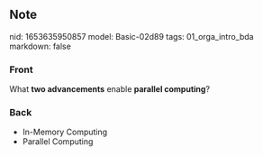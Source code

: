 ## Note
nid: 1653635950857
model: Basic-02d89
tags: 01_orga_intro_bda
markdown: false

### Front
What <b>two advancements</b> enable <b>parallel computing</b>?

### Back
<ul>
  <li>In-Memory Computing
  <li>Parallel Computing
</ul>

